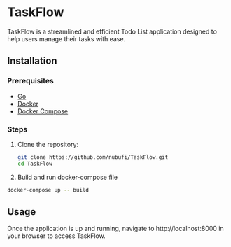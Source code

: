# TaskFlow
TaskFlow is a streamlined and efficient Todo List application designed to help users manage their tasks with ease.

## Installation

### Prerequisites

- [Go](https://golang.org/doc/install)
- [Docker](https://www.docker.com/get-started)
- [Docker Compose](https://docs.docker.com/compose/)

### Steps

1. Clone the repository:
   ```bash
   git clone https://github.com/nubufi/TaskFlow.git
   cd TaskFlow
   ```
2. Build and run docker-compose file
  ```bash
  docker-compose up -- build
  ```

## Usage
Once the application is up and running, navigate to http://localhost:8000 in your browser to access TaskFlow.
